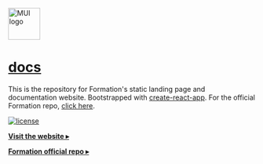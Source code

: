 <a href="https://formation.fyi/" rel="noopener" target="_blank"><img width="65" height="65" src="https://formation.fyi/logo512.png" alt="MUI logo"></a>

# [docs](https://formation.fyi/)

This is the repository for Formation's static landing page and documentation website. Bootstrapped with [create-react-app](https://create-react-app.dev/). For the official Formation repo, [click here](https://github.com/joshdschneider/formation).

[![license](https://img.shields.io/badge/license-MIT-blue.svg)](https://github.com/joshdschneider/docs/blob/main/LICENSE)

[**Visit the website ▸**](http://formation.fyi/)

[**Formation official repo ▸**](http://formation.fyi/docs/)
